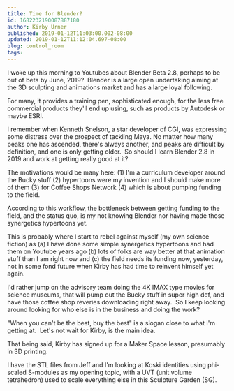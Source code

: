 ```yaml
---
title: Time for Blender?
id: 1682232190087887180
author: Kirby Urner
published: 2019-01-12T11:03:00.002-08:00
updated: 2019-01-12T11:12:04.697-08:00
blog: control_room
tags: 
---
```


I woke up this morning to Youtubes about Blender Beta 2.8, perhaps to be out of beta by June, 2019?  Blender is a large open undertaking aiming at the 3D sculpting and animations market and has a large loyal following.

For many, it provides a training pen, sophisticated enough, for the less free commercial products they'll end up using, such as products by Autodesk or maybe ESRI.

I remember when Kenneth Snelson, a star developer of CGI, was expressing some distress over the prospect of tackling Maya. No matter how many peaks one has ascended, there's always another, and peaks are difficult by definition, and one is only getting older.  So should I learn Blender 2.8 in 2019 and work at getting really good at it?

The motivations would be many here: (1) I'm a curriculum developer around the Bucky stuff (2) hypertoons were my invention and I should make more of them (3) for Coffee Shops Network (4) which is about pumping funding to the field.

According to this workflow, the bottleneck between getting funding to the field, and the status quo, is my not knowing Blender nor having made those synergetics hypertoons yet.

This is probably where I start to rebel against myself (my own science fiction) as (a) I have done some simple synergetics hypertoons and had them on Youtube years ago (b) lots of folks are way better at that animation stuff than I am right now and (c) the field needs its funding now, yesterday, not in some fond future when Kirby has had time to reinvent himself yet again.

I'd rather jump on the advisory team doing the 4K IMAX type movies for science museums, that will pump out the Bucky stuff in super high def, and have those coffee shop reveries downloading right away.  So I keep looking around looking for who else is in the business and doing the work?

"When you can't be the best, buy the best" is a slogan close to what I'm getting at.  Let's not wait for Kirby, is the main idea.

That being said, Kirby has signed up for a Maker Space lesson, presumably in 3D printing.

I have the STL files from Jeff and I'm looking at Koski identities using phi-scaled S-modules as my opening topic, with a UVT (unit volume tetrahedron) used to scale everything else in this Sculpture Garden (SG).